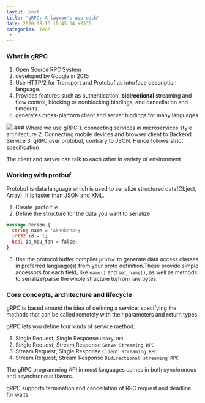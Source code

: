 ```yaml
---
layout: post
title: "gRPC: A layman's approach"
date: 2020-08-15 10:45:54 +0530
categories: Tech
 -
---
```


### What is gRPC
1. Open Source RPC System
2. developed by Google in 2015
3. Use HTTP/2 for Transport and Protobuf as interface description language.
4. Provides features such as authentication, **bidirectional** streaming and flow control, blocking or nonblocking bindings, and cancellation and timeouts.
5. generates cross-platform client and server bindings for many languages

<img src="https://grpc.io/img/landing-2.svg">
### Where we use gRPC
1. connecting services in microservices style architecture
2. Connecting mobile devices and browser client to Backend Service
3. gRPC user protobuf, contrary to JSON. Hence follows strict specification

The client and server can talk to each other in variety of environment

### Working with protbuf
Protobuf is data language which is used to serialize structured data(Object, Array). It is faster than JSON and XML.

1. Create .proto file
2. Define the structure for the data you want to serialize
```protobuf
message Person {
  string name = "Akanksha";
  int32 id = 1;
  bool is_mcu_fan = false;
}
```
3. Use the protocol buffer compiler `protoc` to generate data access classes in  preferred language(s) from your proto definition.These provide simple accessors for each field, like `name()` and `set_name()`, as well as methods to serialize/parse the whole structure to/from raw bytes.

### Core concepts, architecture and lifecycle
 gRPC is based around the idea of defining a service, specifying the methods that can be called remotely with their parameters and return types.

gRPC lets you define four kinds of service method:
1. Single Request, Single Response `Unary RPC `
2. Single Request, Stream Response `Serve Streaming RPC`
3. Stream Request, Single Response `Client Streaming RPC`
4. Stream Request, Stream Response  `Bidirectional streaming RPC`

The gRPC programming API in most languages comes in both synchronous and asynchronous flavors. 

gRPC supports termination and cancellation of RPC request and deadline for waits.